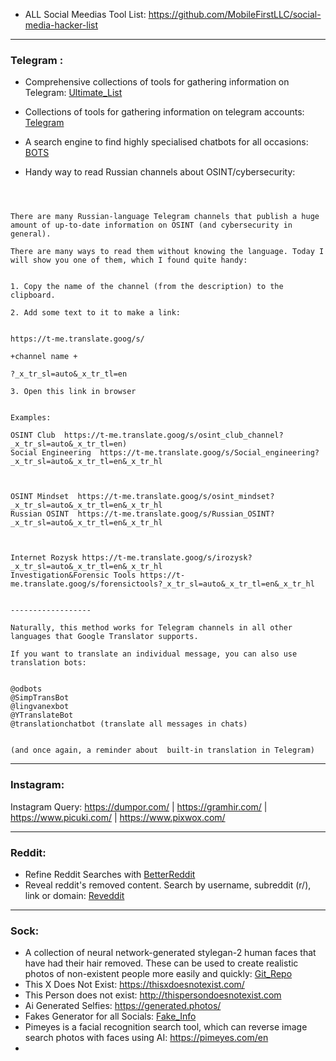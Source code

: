 
* ALL Social Meedias Tool List: https://github.com/MobileFirstLLC/social-media-hacker-list

* * *

### Telegram :

*  Comprehensive collections of tools for gathering information on Telegram: [Ultimate_List](https://start.me/p/YaOYnJ/telegram-osint)
*  Collections of tools for gathering information on telegram accounts: [Telegram](https://start.me/p/YaOYnJ/telegram-osint)
*  A search engine to find highly specialised chatbots for all occasions: [BOTS](https://chatbottle.co/bots/telegram)

* Handy way to read Russian channels about OSINT/cybersecurity:

 ``` (an alternative to built-in translation in Telegram)



There are many Russian-language Telegram channels that publish a huge amount of up-to-date information on OSINT (and cybersecurity in general). 

There are many ways to read them without knowing the language. Today I will show you one of them, which I found quite handy:


1. Copy the name of the channel (from the description) to the clipboard.

2. Add some text to it to make a link:


https://t-me.translate.goog/s/

+channel name +

?_x_tr_sl=auto&_x_tr_tl=en

3. Open this link in browser


Examples:

OSINT Club  https://t-me.translate.goog/s/osint_club_channel?_x_tr_sl=auto&_x_tr_tl=en)
Social Engineering  https://t-me.translate.goog/s/Social_engineering?_x_tr_sl=auto&_x_tr_tl=en&_x_tr_hl



OSINT Mindset  https://t-me.translate.goog/s/osint_mindset?_x_tr_sl=auto&_x_tr_tl=en&_x_tr_hl
Russian OSINT  https://t-me.translate.goog/s/Russian_OSINT?_x_tr_sl=auto&_x_tr_tl=en&_x_tr_hl



Internet Rozysk https://t-me.translate.goog/s/irozysk?_x_tr_sl=auto&_x_tr_tl=en&_x_tr_hl
Investigation&Forensic Tools https://t-me.translate.goog/s/forensictools?_x_tr_sl=auto&_x_tr_tl=en&_x_tr_hl


------------------

Naturally, this method works for Telegram channels in all other languages that Google Translator supports.

If you want to translate an individual message, you can also use translation bots:


@odbots
@SimpTransBot
@lingvanexbot
@YTranslateBot
@translationchatbot (translate all messages in chats)


(and once again, a reminder about  built-in translation in Telegram) 

```

* * *

### Instagram: 

Instagram Query: https://dumpor.com/ | https://gramhir.com/ | https://www.picuki.com/ | https://www.pixwox.com/



* * *

### Reddit:

* Refine Reddit Searches with [BetterReddit](https://betterredditsearch.web.app)
* Reveal reddit's removed content. Search by username, subreddit (r/), link or domain: [Reveddit](https://www.reveddit.com/#welcome)

* * *

### Sock:

* A collection of neural network-generated stylegan-2 human faces that have had their hair removed. These can be used to create realistic photos of non-existent people more easily and quickly: [Git_Repo](https://github.com/oneThousand1000/non-hair-FFHQ)
* This X Does Not Exist: https://thisxdoesnotexist.com/
* This Person does not exist: http://thispersondoesnotexist.com
* Ai Generated Selfies: https://generated.photos/
* Fakes Generator for all Socials: [Fake_Info](https://fakeinfo.net/)
* Pimeyes is a facial recognition search tool, which can reverse image search photos with faces using AI: https://pimeyes.com/en
* 
